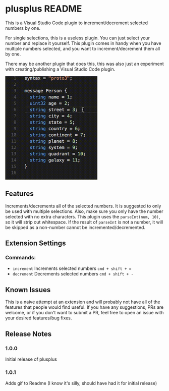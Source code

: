# plusplus README

This is a Visual Studio Code plugin to increment/decrement selected numbers by
one.

For single selections, this is a useless plugin. You can just select your number
and replace it yourself. This plugin comes in handy when you have multiple
numbers selected, and you want to increment/decrement them all by one.

There may be another plugin that does this, this was also just an experiment
with creating/publishing a Visual Studio Code plugin.

![demo of the plusplus plugin](./images/plusplus.gif)

## Features

Increments/decrements all of the selected numbers. It is suggested to only be
used with multiple selections. Also, make sure you only have the number selected
with no extra characters. This plugin uses the `parseInt(num, 10)`, so it will
strip out whitespace. If the result of `parseInt` is not a number, it will be
skipped as a non-number cannot be incremented/decremented.

## Extension Settings

### Commands:

- `increment` Increments selected numbers `cmd + shift + =`
- `decrement` Decrements selected numbers `cmd + shift + -`

## Known Issues

This is a naive attempt at an extension and will probably not have all of the
features that people would find useful. If you have any suggestions, PRs are
welcome, or if you don't want to submit a PR, feel free to open an issue with
your desired features/bug fixes.

## Release Notes

### 1.0.0

Initial release of plusplus

### 1.0.1

Adds gif to Readme (I know it's silly, should have had it for initial release)
